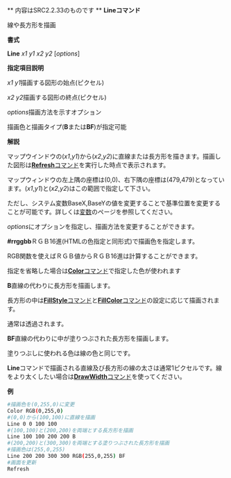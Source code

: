 ** 内容はSRC2.2.33のものです **
**Lineコマンド**

線や長方形を描画

**書式**

**Line** *x1 y1 x2 y2* [*options*]

**指定項目説明**

*x1 y1*描画する図形の始点(ピクセル)

*x2 y2*描画する図形の終点(ピクセル)

*options*描画方法を示すオプション

描画色と描画タイプ(**B**または**BF**)が指定可能

**解説**

マップウインドウの(*x1*,*y1*)から(*x2*,*y2*)に直線または長方形を描きます。描画した図形は[**Refresh**コマンド](Refreshコマンド.md)を実行した時点で表示されます。

マップウィンドウの左上隅の座標は(0,0)、右下隅の座標は(479,479)となっています。(*x1*,*y1*)と(*x2*,*y2*)はこの範囲で指定して下さい。

ただし、システム変数BaseX,BaseYの値を変更することで基準位置を変更することが可能です。詳しくは[変数](変数.md)のページを参照してください。

*options*にオプションを指定し、描画方法を変更することができます。

**#rrggbb**ＲＧＢ16進(HTMLの色指定と同形式)で描画色を指定します。

RGB関数を使えばＲＧＢ値からＲＧＢ16進は計算することができます。

指定を省略した場合は[**Color**コマンド](Colorコマンド.md)で指定した色が使われます

**B**直線の代わりに長方形を描画します。

長方形の中は[**FillStyle**コマンド](FillStyleコマンド.md)と[**FillColor**コマンド](FillColorコマンド.md)の設定に応じて描画されます。

通常は透過されます。

**BF**直線の代わりに中が塗りつぶされた長方形を描画します。

塗りつぶしに使われる色は線の色と同じです。

**Line**コマンドで描画される直線及び長方形の線の太さは通常1ピクセルです。線をより太くしたい場合は[**DrawWidth**コマンド](DrawWidthコマンド.md)を使ってください。

**例**
```sh
#描画色を(0,255,0)に変更
Color RGB(0,255,0)
#(0,0)から(100,100)に直線を描画
Line 0 0 100 100
#(100,100)と(200,200)を両端とする長方形を描画
Line 100 100 200 200 B
#(200,200)と(300,300)を両端とする塗りつぶされた長方形を描画
#描画色は(255,0,255)
Line 200 200 300 300 RGB(255,0,255) BF
#画面を更新
Refresh
```

